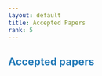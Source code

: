 ```yaml
---
layout: default
title: Accepted Papers
rank: 5
---
```


## <span style="color:#267CB9"> Accepted papers</span>
